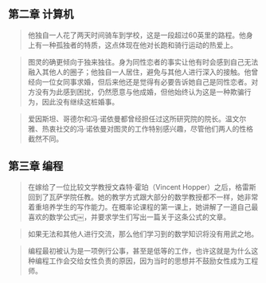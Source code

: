 ## 第二章 计算机

> 他独自一人花了两天时间骑车到学校，这是一段超过60英里的路程。他身上有一种孤独者的特质，这点体现在他对长跑和骑行运动的热爱上。

> 图灵的确更倾向于独来独往。身为同性恋者的事实让他有时会感到自己无法融入其他人的圈子；他独自一人居住，避免与其他人进行深入的接触。他曾经向一位女同事求婚，但后来他还是觉得有必要告诉她自己是同性恋者。对方没有为此感到困扰，仍然愿意与他成婚，但他始终认为这是一种欺骗行为，因此没有继续这桩婚事。

> 爱因斯坦、哥德尔和冯·诺依曼都曾经担任过这所研究院的院长。温文尔雅、热衷社交的冯·诺依曼对图灵的工作特别感兴趣，尽管他们两人的性格截然不同。

## 第三章 编程

> 在嫁给了一位比较文学教授文森特·霍珀（Vincent Hopper）之后，格雷斯回到了瓦萨学院任教。她的教学方式跟大部分的数学教授都不一样，她非常着重培养学生的写作能力。在概率论课程的第一课上，她讲解了一道自己最喜欢的数学公式￼，并要求学生们写出一篇关于这条公式的文章。

> 如果无法和其他人进行交流，那么他们学习到的数学知识将没有用武之地。

> 编程最初被认为是一项例行公事，甚至是低等的工作，也许这就是为什么这种编程工作会交给女性负责的原因，因为当时的思想并不鼓励女性成为工程师。
